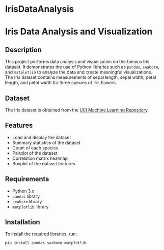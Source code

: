 # IrisDataAnalysis

# Iris Data Analysis and Visualization

## Description
This project performs data analysis and visualization on the famous Iris dataset. It demonstrates the use of Python libraries such as `pandas`, `seaborn`, and `matplotlib` to analyze the data and create meaningful visualizations. The Iris dataset contains measurements of sepal length, sepal width, petal length, and petal width for three species of iris flowers.

## Dataset
The Iris dataset is obtained from the [UCI Machine Learning Repository](https://archive.ics.uci.edu/ml/datasets/iris).

## Features
- Load and display the dataset
- Summary statistics of the dataset
- Count of each species
- Pairplot of the dataset
- Correlation matrix heatmap
- Boxplot of the dataset features

## Requirements
- Python 3.x
- `pandas` library
- `seaborn` library
- `matplotlib` library

## Installation
To install the required libraries, run:
```bash
pip install pandas seaborn matplotlib
